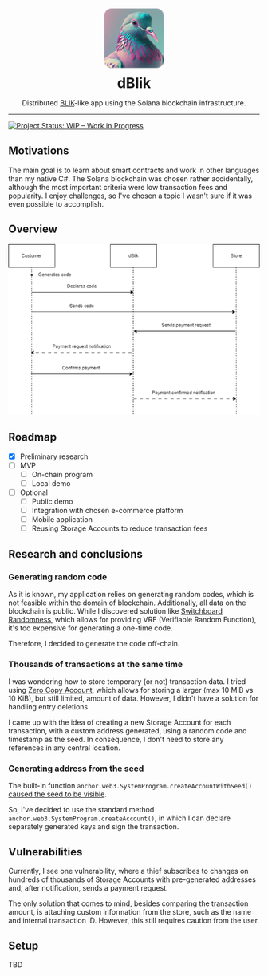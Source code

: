 <div align="center">

<div style="margin:5px;">
    <a href="https://github.com/Karlos348/dBlik">
        <img src="assets/logo.png" width="120" height="120"/>
    </a>
</div>

<h1 style="margin:10px;">
dBlik 
</h1>

Distributed [BLIK](https://www.blik.com/)-like app using the Solana blockchain infrastructure.
</div>

---

[![Project Status: WIP – Work in Progress](https://img.shields.io/badge/Project%20Status-WIP-yellow.svg)](https://github.com/Karlos348/dBlik)

## Motivations
The main goal is to learn about smart contracts and work in other languages than my native C#. The Solana blockchain was chosen rather accidentally, although the most important criteria were low transaction fees and popularity. I enjoy challenges, so I've chosen a topic I wasn't sure if it was even possible to accomplish.

## Overview

![overview](assets/overview.png)

## Roadmap
- [x] Preliminary research
- [ ] MVP
    - [ ] On-chain program
    - [ ] Local demo
- [ ] Optional
    - [ ] Public demo
    - [ ] Integration with chosen e-commerce platform
    - [ ] Mobile application
    - [ ] Reusing Storage Accounts to reduce transaction fees

## Research and conclusions
### Generating random code

As it is known, my application relies on generating random codes, which is not feasible within the domain of blockchain. Additionally, all data on the blockchain is public. While I discovered solution like [Switchboard Randomness](https://docs.switchboard.xyz/randomness), which allows for providing VRF (Verifiable Random Function), it's too expensive for generating a one-time code.

Therefore, I decided to generate the code off-chain.

### Thousands of transactions at the same time

I was wondering how to store temporary (or not) transaction data. I tried using [Zero Copy Account](https://solana.com/docs/core/accounts#creating), which allows for storing a larger (max 10 MiB vs 10 KiB), but still limited, amount of data. However, I didn't have a solution for handling entry deletions.

I came up with the idea of creating a new Storage Account for each transaction, with a custom address generated, using a random code and timestamp as the seed. In consequence, I don't need to store any references in any central location.

### Generating address from the seed

The built-in function `anchor.web3.SystemProgram.createAccountWithSeed()` [caused the seed to be visible](https://explorer.solana.com/tx/4a2Ra4p59sJeZ4c877xd6hfieqRxSr52begUJKXYDkq9ARPYMotRhwbzD5k8DoD3Ce17qZ6GbudQYUm7vfBK411w?cluster=devnet). 

So, I've decided to use the standard method `anchor.web3.SystemProgram.createAccount()`, in which I can declare separately generated keys and sign the transaction.

## Vulnerabilities

Currently, I see one vulnerability, where a thief subscribes to changes on hundreds of thousands of Storage Accounts with pre-generated addresses and, after notification, sends a payment request.

The only solution that comes to mind, besides comparing the transaction amount, is attaching custom information from the store, such as the name and internal transaction ID. However, this still requires caution from the user.

## Setup
TBD
